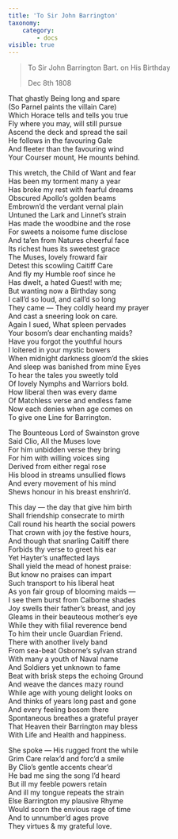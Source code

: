 ```yaml
---
title: 'To Sir John Barrington'
taxonomy:
    category:
        - docs
visible: true
---
```


> To Sir John Barrington Bart. on His Birthday
> 
> Dec 8th 1808
  
That ghastly Being long and spare  
(So Parnel paints the villain Care)  
Which Horace tells and tells you true  
Fly where you may, will still pursue  
Ascend the deck and spread the sail  
He follows in the favouring Gale  
And fleeter than the favouring wind  
Your Courser mount, He mounts behind.  
  
This wretch, the Child of Want and fear  
Has been my torment many a year  
Has broke my rest with fearful dreams  
Obscured Apollo’s golden beams  
Embrown’d the verdant vernal plain  
Untuned the Lark and Linnet’s strain  
Has made the woodbine and the rose  
For sweets a noisome fume disclose  
And ta’en from Natures cheerful face  
Its richest hues its sweetest grace  
The Muses, lovely froward fair  
Detest this scowling Caitiff Care  
And fly my Humble roof since he  
Has dwelt, a hated Guest! with me;  
But wanting now a Birthday song  
I call’d so loud, and call’d so long  
They came — They coldly heard my prayer  
And cast a sneering look on care.  
Again I sued, What spleen pervades  
Your bosom’s dear enchanting maids?  
Have you forgot the youthful hours  
I loitered in your mystic bowers  
When midnight darkness gloom’d the skies  
And sleep was banished from mine Eyes  
To hear the tales you sweetly told  
Of lovely Nymphs and Warriors bold.  
How liberal then was every dame  
Of Matchless verse and endless fame  
Now each denies when age comes on  
To give one Line for Barrington.  
  
The Bounteous Lord of Swainston grove  
Said Clio, All the Muses love  
For him unbidden verse they bring  
For him with willing voices sing  
Derived from either regal rose  
His blood in streams unsullied flows  
And every movement of his mind  
Shews honour in his breast enshrin’d.  
  
This day — the day that give him birth  
Shall friendship consecrate to mirth  
Call round his hearth the social powers  
That crown with joy the festive hours,  
And though that snarling Caitiff there  
Forbids thy verse to greet his ear  
Yet Hayter’s unaffected lays  
Shall yield the mead of honest praise:  
But know no praises can impart  
Such transport to his liberal heat  
As yon fair group of blooming maids —  
I see them burst from Calborne shades  
Joy swells their father’s breast, and joy  
Gleams in their beauteous mother’s eye  
While they with filial reverence bend  
To him their uncle Guardian Friend.  
There with another lively band  
From sea-beat Osborne’s sylvan strand  
With many a youth of Naval name  
And Soldiers yet unknown to fame  
Beat with brisk steps the echoing Ground  
And weave the dances mazy round  
While age with young delight looks on  
And thinks of years long past and gone  
And every feeling bosom there  
Spontaneous breathes a grateful prayer  
That Heaven their Barrington may bless  
With Life and Health and happiness.  
  
She spoke — His rugged front the while  
Grim Care relax’d and forc’d a smile  
By Clio’s gentle accents chear’d  
He bad me sing the song I’d heard  
But ill my feeble powers retain   
And ill my tongue repeats the strain  
Else Barrington my plausive Rhyme  
Would scorn the envious rage of time  
And to unnumber’d ages prove  
They virtues & my grateful love.  